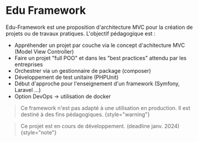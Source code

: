 # Edu Framework

Edu-Framework est une proposition d'architecture MVC pour la création de projets ou de travaux pratiques. L'objectif pédagogique est :
- Appréhender un projet par couche via le concept d'achitecture MVC (Model View Controller)
- Faire un projet "full POO" et dans les "best practices" attendu par les entreprises
- Orchestrer via un gestionnaire de package (composer)
- Développement de test unitaire (PHPUnit)
- Début d'approche pour l'enseignement d'un framework (Symfony, Laravel ...)
- Option DevOps -> utilisation de docker


> Ce framework n'est pas adapté à une utilisation en production. Il est destiné à des fins pédagogiques.
{style="warning"}

> Ce projet est en cours de développement. (deadline janv. 2024)
{style="note"}
